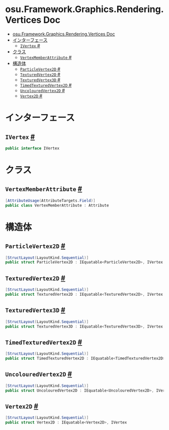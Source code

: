 # osu.Framework.Graphics.Rendering.Vertices Doc
- [osu.Framework.Graphics.Rendering.Vertices Doc](#osuframeworkgraphicsrenderingvertices-doc)
- [インターフェース](#インターフェース)
  - [`IVertex` #](#ivertex-)
- [クラス](#クラス)
  - [`VertexMemberAttribute` #](#vertexmemberattribute-)
- [構造体](#構造体)
  - [`ParticleVertex2D` #](#particlevertex2d-)
  - [`TexturedVertex2D` #](#texturedvertex2d-)
  - [`TexturedVertex3D` #](#texturedvertex3d-)
  - [`TimedTexturedVertex2D` #](#timedtexturedvertex2d-)
  - [`UncolouredVertex2D` #](#uncolouredvertex2d-)
  - [`Vertex2D` #](#vertex2d-)

# インターフェース
## `IVertex` [#](https://github.com/ppy/osu-framework/blob/master/osu.Framework/Graphics/Rendering/Vertices/IVertex.cs#L6)
```csharp
public interface IVertex
```

# クラス
## `VertexMemberAttribute` [#](https://github.com/ppy/osu-framework/blob/master/osu.Framework/Graphics/Rendering/Vertices/VertexMemberAttribute.cs#L10)
```csharp
[AttributeUsage(AttributeTargets.Field)]
public class VertexMemberAttribute : Attribute
```

# 構造体
## `ParticleVertex2D` [#](https://github.com/ppy/osu-framework/blob/master/osu.Framework/Graphics/Rendering/Vertices/ParticleVertex2D.cs#L13)
```csharp
[StructLayout(LayoutKind.Sequential)]
public struct ParticleVertex2D : IEquatable<ParticleVertex2D>, IVertex
```

## `TexturedVertex2D` [#](https://github.com/ppy/osu-framework/blob/master/osu.Framework/Graphics/Rendering/Vertices/TexturedVertex2D.cs#L13)
```csharp
[StructLayout(LayoutKind.Sequential)]
public struct TexturedVertex2D : IEquatable<TexturedVertex2D>, IVertex
```

## `TexturedVertex3D` [#](https://github.com/ppy/osu-framework/blob/master/osu.Framework/Graphics/Rendering/Vertices/TexturedVertex3D.cs#L13)
```csharp
[StructLayout(LayoutKind.Sequential)]
public struct TexturedVertex3D : IEquatable<TexturedVertex3D>, IVertex
```

## `TimedTexturedVertex2D` [#](https://github.com/ppy/osu-framework/blob/master/osu.Framework/Graphics/Rendering/Vertices/TimedTexturedVertex2D.cs#L13)
```csharp
[StructLayout(LayoutKind.Sequential)]
public struct TimedTexturedVertex2D : IEquatable<TimedTexturedVertex2D>, IVertex
```

## `UncolouredVertex2D` [#](https://github.com/ppy/osu-framework/blob/master/osu.Framework/Graphics/Rendering/Vertices/UncolouredVertex2D.cs#L12)
```csharp
[StructLayout(LayoutKind.Sequential)]
public struct UncolouredVertex2D : IEquatable<UncolouredVertex2D>, IVertex
```

## `Vertex2D` [#](https://github.com/ppy/osu-framework/blob/master/osu.Framework/Graphics/Rendering/Vertices/Vertex2D.cs#L13)
```csharp
[StructLayout(LayoutKind.Sequential)]
public struct Vertex2D : IEquatable<Vertex2D>, IVertex
```


